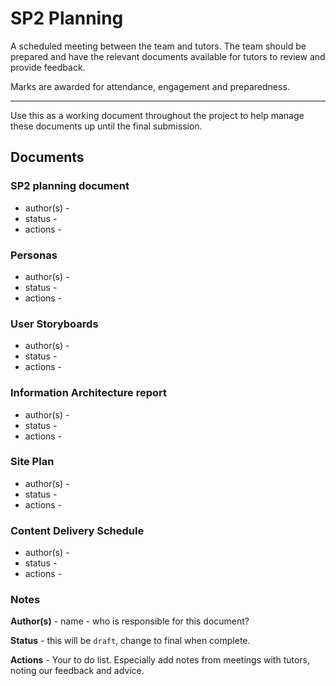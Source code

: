# SP2 Planning

A scheduled meeting between the team and tutors. The team should be prepared and have the relevant documents available for tutors to review and provide feedback.

Marks are awarded for attendance, engagement and preparedness.

---

Use this as a working document throughout the project to help manage these documents up until the final submission.

## Documents

### SP2 planning document
* author(s) -
* status - 
* actions -


### Personas
* author(s) -
* status - 
* actions -


### User Storyboards
* author(s) -
* status - 
* actions -


### Information Architecture report
* author(s) -
* status - 
* actions -


### Site Plan
* author(s) -
* status - 
* actions -

### Content Delivery Schedule
* author(s) -
* status - 
* actions -

### Notes

**Author(s)** - name - who is responsible for this document?

**Status** - this will be `draft`, change to final when complete.

**Actions** - Your to do list. Especially add notes from meetings with tutors, noting our feedback and advice.
